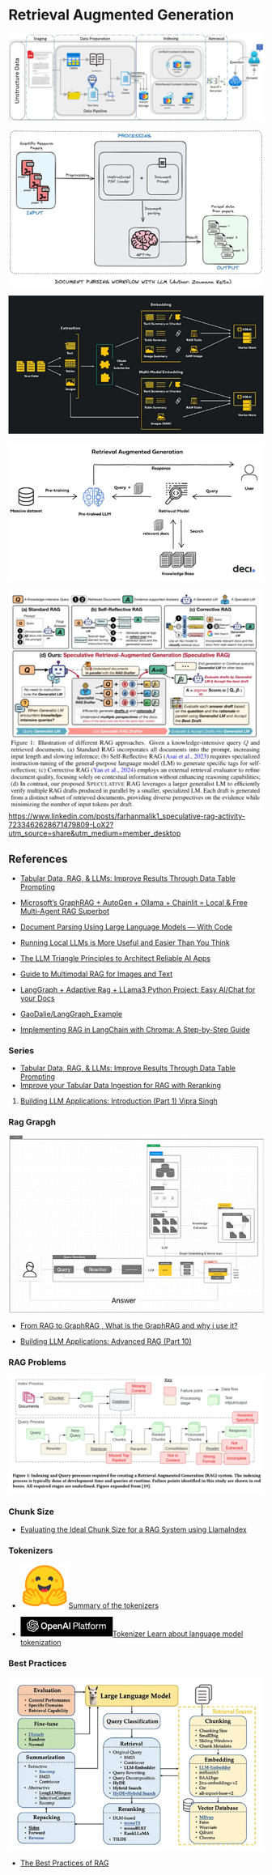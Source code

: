 # Retrieval Augmented Generation

![alt text](image-2.png)

![alt text](image-3.png)

![alt text](image-10.png)

![alt text](image-14.png)

![alt text](image-50.png)
https://www.linkedin.com/posts/farhanmalik1_speculative-rag-activity-7233462628671479809-LoX2?utm_source=share&utm_medium=member_desktop

## References

- [Tabular Data, RAG, & LLMs: Improve Results Through Data Table Prompting](https://medium.com/p/bcb42678914b)

- [Microsoft’s GraphRAG + AutoGen + Ollama + Chainlit = Local & Free Multi-Agent RAG Superbot](https://ai.gopubby.com/microsofts-graphrag-autogen-ollama-chainlit-fully-local-free-multi-agent-rag-superbot-61ad3759f06f)

- [Document Parsing Using Large Language Models — With Code](https://towardsdatascience.com/document-parsing-using-large-language-models-with-code-9229fda09cdf)

- [Running Local LLMs is More Useful and Easier Than You Think](https://towardsdatascience.com/running-local-llms-is-more-useful-and-easier-than-you-think-f735631272ad)

- [The LLM Triangle Principles to Architect Reliable AI Apps](https://towardsdatascience.com/the-llm-triangle-principles-to-architect-reliable-ai-apps-d3753dd8542e)

- [Guide to Multimodal RAG for Images and Text](https://medium.com/kx-systems/guide-to-multimodal-rag-for-images-and-text-10dab36e3117)

- [LangGraph + Adaptive Rag + LLama3 Python Project: Easy AI/Chat for your Docs](https://medium.com/gitconnected/langgraph-adaptive-rag-llama3-python-project-easy-ai-chat-for-your-docs-2967b2f5066a)
- [GaoDalie/LangGraph_Example](https://github.com/GaoDalie/LangGraph_Example)

- [Implementing RAG in LangChain with Chroma: A Step-by-Step Guide](https://medium.com/@callumjmac/implementing-rag-in-langchain-with-chroma-a-step-by-step-guide-16fc21815339)

### Series

- [Tabular Data, RAG, & LLMs: Improve Results Through Data Table Prompting](https://medium.com/intel-tech/tabular-data-rag-llms-improve-results-through-data-table-prompting-bcb42678914b)
- [Improve your Tabular Data Ingestion for RAG with Reranking](https://medium.com/intel-tech/improve-your-tabular-data-ingestion-for-rag-with-reranking-bebcf52cdde3)

1. [Building LLM Applications: Introduction (Part 1) Vipra Singh](https://medium.com/@vipra_singh/building-llm-applications-introduction-part-1-1c90294b155b#4d28)


### Rag Grapgh

![alt text](image-16.png)

- [From RAG to GraphRAG , What is the GraphRAG and why i use it?](https://medium.com/@jeongiitae/from-rag-to-graphrag-what-is-the-graphrag-and-why-i-use-it-f75a7852c10c)

- [Building LLM Applications: Advanced RAG (Part 10)](https://medium.com/@vipra_singh/building-llm-applications-advanced-rag-part-10-ec0fe735aeb1)


### RAG Problems

![alt text](image-15.png)


### Chunk Size

- [Evaluating the Ideal Chunk Size for a RAG System using LlamaIndex](https://www.llamaindex.ai/blog/evaluating-the-ideal-chunk-size-for-a-rag-system-using-llamaindex-6207e5d3fec5)

### Tokenizers

- [![alt text](image-22.png)Summary of the tokenizers](https://huggingface.co/docs/transformers/tokenizer_summary)

- [![alt text](image-23.png)Tokenizer
Learn about language model tokenization
 ](https://platform.openai.com/tokenizer)

 ### Best Practices

 ![alt text](image-49.png)

 - [The Best Practices of RAG](https://medium.com/towards-artificial-intelligence/the-best-practices-of-rag-300e313322e6)